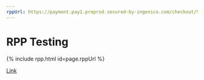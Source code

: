```yaml
---
rppUrl: https://payment.pay1.preprod.secured-by-ingenico.com/checkout/9960-917717a8e9b9414fa356a122bc0cbe37:061af1bf-4a29-71ff-81a9-b277b2e978c3:30020db0bbbe43c1bc6ba30818fa2586
---
```


# RPP Testing

{% include rpp.html id=page.rppUrl %}

[Link](page.rppUrl)


